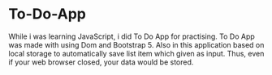 # To-Do-App
While i was learning JavaScript, i did To Do App for practising. To Do App was made with using Dom and Bootstrap 5. Also in this application based on local storage to automatically save list item which given as input. Thus, even if your web browser closed, your data would be stored.
